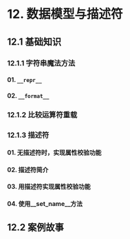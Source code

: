 # 12. 数据模型与描述符

## 12.1 基础知识

### 12.1.1 字符串魔法方法

#### 01. `__repr__`
#### 02. `__format__`

### 12.1.2 比较运算符重载

### 12.1.3 描述符

#### 01. 无描述符时，实现属性校验功能

#### 02. 描述符简介
#### 03. 用描述符实现属性校验功能

#### 04. 使用__set_name__方法

## 12.2 案例故事